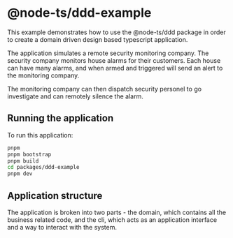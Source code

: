 # @node-ts/ddd-example

This example demonstrates how to use the @node-ts/ddd package in order to create a domain driven design based typescript application.

The application simulates a remote security monitoring company. The security company monitors house alarms for their customers. Each house can have many alarms, and when armed and triggered will send an alert to the monitoring company.

The monitoring company can then dispatch security personel to go investigate and can remotely silence the alarm.

## Running the application

To run this application:

```bash
pnpm
pnpm bootstrap
pnpm build
cd packages/ddd-example
pnpm dev
```

## Application structure

The application is broken into two parts - the domain, which contains all the business related code, and the cli, which acts as an application interface and a way to interact with the system.
